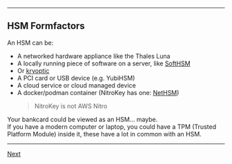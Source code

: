 -------------------------
## HSM Formfactors
An HSM can be:
-   A networked hardware appliance like the Thales Luna
-   A locally running piece of software on a server, like [SoftHSM](https://github.com/opendnssec/SoftHSMv2)
-   Or [kryoptic](https://github.com/latchset/kryoptic/)
-   A PCI card or USB device (e.g. YubiHSM)
-   A cloud service or cloud managed device
-   A docker/podman container (NitroKey has one: [NetHSM](https://hub.docker.com/r/nitrokey/nethsm))
    > NitroKey is not AWS Nitro

Your bankcard could be viewed as an HSM... maybe.\
If you have a modern computer or laptop, you could have a TPM (Trusted Platform Module) inside it, these have a lot in common with an HSM.

--------------------
[Next](https://github.com/niek-sidn/hsm_workshop/blob/main/Slide05.md)
